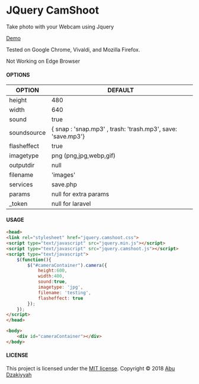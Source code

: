 # JQuery CamShoot
Take photo with your Webcam using Jquery

[Demo](https://cyberzilla.github.io/jquery-camshoot/demo.html)

Tested on Google Chrome, Vivaldi, and Mozilla Firefox. 

Not Working on Edge Browser

#### OPTIONS 

| OPTION     | DEFAULT                                       |
|-----------------|------------------------------------------------|
| height  | 480                   |
| width            | 640              |
| sound    | true                    |
| soundsource         |  { snap : 'snap.mp3' , trash: 'trash.mp3', save: 'save.mp3'}                   |
| flasheffect    | true                       |
| imagetype       | png (png,jpg,webp,gif)|
| outputdir             | null                |
| filename       | 'images'                             |
| services            | save.php                            |
| params| null for extra params|
| _token| null for laravel|

#### USAGE

```html
<head>
<link rel="stylesheet" href="jquery.camshoot.css">
<script type="text/javascript" src="jquery.min.js"></script>
<script type="text/javascript" src="jquery.camshoot.js"></script>
<script type="text/javascript">
    $(function(){
        $("#cameraContainer").camera({
            height:600,
            width:400,
            sound:true,
            imagetype: 'jpg',
            filename: 'testing',
            flasheffect: true
        });
    });
</script>
</head>

<body>
    <div id="cameraContainer"></div>
</body>

```

#### LICENSE

This project is licensed under the [MIT license](http://opensource.org/licenses/MIT). Copyright © 2018 [Abu Dzakiyyah](https://abu.dzakiyyah.com)
